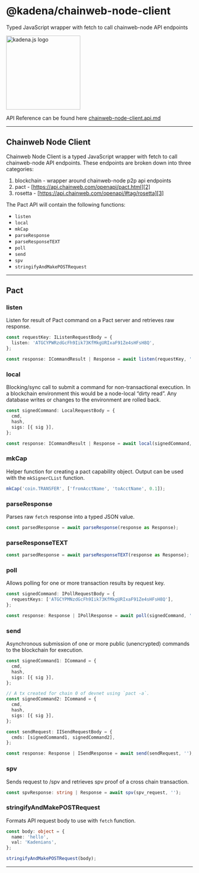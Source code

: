 <!-- genericHeader start -->

# @kadena/chainweb-node-client

Typed JavaScript wrapper with fetch to call chainweb-node API endpoints

<picture>
  <source srcset="https://raw.githubusercontent.com/kadena-community/kadena.js/main/common/images/Kadena.JS_logo-white.png" media="(prefers-color-scheme: dark)"/>
  <img src="https://raw.githubusercontent.com/kadena-community/kadena.js/main/common/images/Kadena.JS_logo-black.png" width="200" alt="kadena.js logo" />
</picture>

<!-- genericHeader end -->

API Reference can be found here [chainweb-node-client.api.md][1]

<hr>

## Chainweb Node Client

Chainweb Node Client is a typed JavaScript wrapper with fetch to call
chainweb-node API endpoints. These endpoints are broken down into three
categories:

1.  blockchain - wrapper around chainweb-node p2p api endpoints
2.  pact - [https://api.chainweb.com/openapi/pact.html][2]
3.  rosetta - [https://api.chainweb.com/openapi/#tag/rosetta][3]

The Pact API will contain the following functions:

- `listen`
- `local`
- `mkCap`
- `parseResponse`
- `parseResponseTEXT`
- `poll`
- `send`
- `spv`
- `stringifyAndMakePOSTRequest`

<hr>

## Pact

### listen

Listen for result of Pact command on a Pact server and retrieves raw response.

```ts
const requestKey: IListenRequestBody = {
  listen: 'ATGCYPWRzdGcFh9Iik73KfMkgURIxaF91Ze4sHFsH8Q',
};

const response: ICommandResult | Response = await listen(requestKey, '');
```

### local

Blocking/sync call to submit a command for non-transactional execution. In a
blockchain environment this would be a node-local “dirty read”. Any database
writes or changes to the environment are rolled back.

```ts
const signedCommand: LocalRequestBody = {
  cmd,
  hash,
  sigs: [{ sig }],
};

const response: ICommandResult | Response = await local(signedCommand, '');
```

### mkCap

Helper function for creating a pact capability object. Output can be used with
the `mkSignerCList` function.

```ts
mkCap('coin.TRANSFER', ['fromAcctName', 'toAcctName', 0.1]);
```

### parseResponse

Parses raw `fetch` response into a typed JSON value.

```ts
const parsedResponse = await parseResponse(response as Response);
```

### parseResponseTEXT

```ts
const parsedResponse = await parseResponseTEXT(response as Response);
```

### poll

Allows polling for one or more transaction results by request key.

```ts
const signedCommand: IPollRequestBody = {
  requestKeys: ['ATGCYPMNzdGcFh9Iik73KfMkgURIxaF91Ze4sHFsH8Q'],
};

const response: Response | IPollResponse = await poll(signedCommand, '');
```

### send

Asynchronous submission of one or more public (unencrypted) commands to the
blockchain for execution.

```ts
const signedCommand1: ICommand = {
  cmd,
  hash,
  sigs: [{ sig }],
};

// A tx created for chain 0 of devnet using `pact -a`.
const signedCommand2: ICommand = {
  cmd,
  hash,
  sigs: [{ sig }],
};

const sendRequest: IISendRequestBody = {
  cmds: [signedCommand1, signedCommand2],
};

const response: Response | ISendResponse = await send(sendRequest, '');
```

### spv

Sends request to /spv and retrieves spv proof of a cross chain transaction.

```ts
const spvResponse: string | Response = await spv(spv_request, '');
```

### stringifyAndMakePOSTRequest

Formats API request body to use with `fetch` function.

```ts
const body: object = {
  name: 'hello',
  val: 'Kadenians',
};

stringifyAndMakePOSTRequest(body);
```

<hr>

[1]:
  https://github.com/kadena-community/kadena.js/tree/main/packages/libs/chainweb-node-client/etc/chainweb-node-client.api.md
[2]: https://api.chainweb.com/openapi/pact.html
[3]: https://api.chainweb.com/openapi/#tag/rosetta
